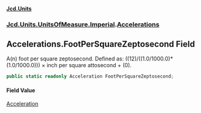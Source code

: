 #### [Jcd.Units](index.md 'index')
### [Jcd.Units.UnitsOfMeasure.Imperial](Jcd.Units.UnitsOfMeasure.Imperial.md 'Jcd.Units.UnitsOfMeasure.Imperial').[Accelerations](Accelerations.md 'Jcd.Units.UnitsOfMeasure.Imperial.Accelerations')

## Accelerations.FootPerSquareZeptosecond Field

A(n) foot per square zeptosecond. Defined as: ((12)/((1.0/1000.0)*(1.0/1000.0))) × inch per square attosecond + (0).

```csharp
public static readonly Acceleration FootPerSquareZeptosecond;
```

#### Field Value
[Acceleration](Acceleration.md 'Jcd.Units.UnitTypes.Acceleration')